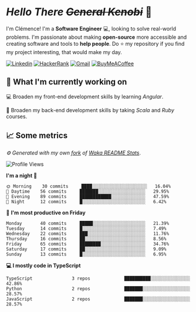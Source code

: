<!---
chomelc/chomelc is a ✨ special ✨ repository because its `README.md` (this file) appears on your GitHub profile.
You can click the Preview link to take a look at your changes.
--->

# *Hello There ~~General Kenobi~~* :vulcan_salute:

I'm Clémence! I'm a **Software Engineer** :computer:, looking to solve real-world problems. I'm passionate about making **open-source** more accessible and creating software and tools to **help people**. Do :star: my repository if you find my project interesting, that would make my day.

<!-- Badges -->
[![Linkedin](https://img.shields.io/badge/-ClémenceChomel-blue?style=flat&logo=Linkedin&logoColor=white)](https://www.linkedin.com/in/clemencechomel/)
[![HackerRank](https://img.shields.io/badge/-clemence_chomel-islamicgreen?style=flat&logo=HackerRank&logoColor=black)](https://www.hackerrank.com/clemence_chomel?hr_r=1)
[![Gmail](https://img.shields.io/badge/-clemence.chomel-c14438?style=flat&logo=Gmail&logoColor=white)](mailto:clemence.chomel@gmail.com)
[![BuyMeACoffee](https://img.shields.io/badge/-chomelcl-yellow?style=flat&logo=buymeacoffee&logoColor=black)](https://www.buymeacoffee.com/chomelcl)

## :open_file_folder: What I'm currently working on

:computer: Broaden my front-end development skills by learning *Angular*.

:open_book: Broaden my back-end development skills by taking *Scala* and *Ruby* courses.

## :chart_with_upwards_trend: Some metrics

*:gear: Generated with my own [fork](https://github.com/chomelc/waka-readme-stats) of [Waka README Stats](https://github.com/anmol098/waka-readme-stats)*.

<!--START_SECTION:waka-->
![Profile Views](http://img.shields.io/badge/Profile%20Views-154-orange)

**I'm a night 🦉** 

```text
🌞 Morning    30 commits     ████░░░░░░░░░░░░░░░░░░░░░   16.04% 
🌆 Daytime    56 commits     ███████░░░░░░░░░░░░░░░░░░   29.95% 
🌃 Evening    89 commits     ████████████░░░░░░░░░░░░░   47.59% 
🌙 Night      12 commits     █░░░░░░░░░░░░░░░░░░░░░░░░   6.42%

```
📅 **I'm most productive on Friday** 

```text
Monday       40 commits     █████░░░░░░░░░░░░░░░░░░░░   21.39% 
Tuesday      14 commits     █░░░░░░░░░░░░░░░░░░░░░░░░   7.49% 
Wednesday    22 commits     ███░░░░░░░░░░░░░░░░░░░░░░   11.76% 
Thursday     16 commits     ██░░░░░░░░░░░░░░░░░░░░░░░   8.56% 
Friday       65 commits     ████████░░░░░░░░░░░░░░░░░   34.76% 
Saturday     17 commits     ██░░░░░░░░░░░░░░░░░░░░░░░   9.09% 
Sunday       13 commits     █░░░░░░░░░░░░░░░░░░░░░░░░   6.95%

```


**💻 I mostly code in TypeScript** 

```text
TypeScript               3 repos             ██████████░░░░░░░░░░░░░░░   42.86% 
Python                   2 repos             ███████░░░░░░░░░░░░░░░░░░   28.57% 
JavaScript               2 repos             ███████░░░░░░░░░░░░░░░░░░   28.57%

```



<!--END_SECTION:waka-->